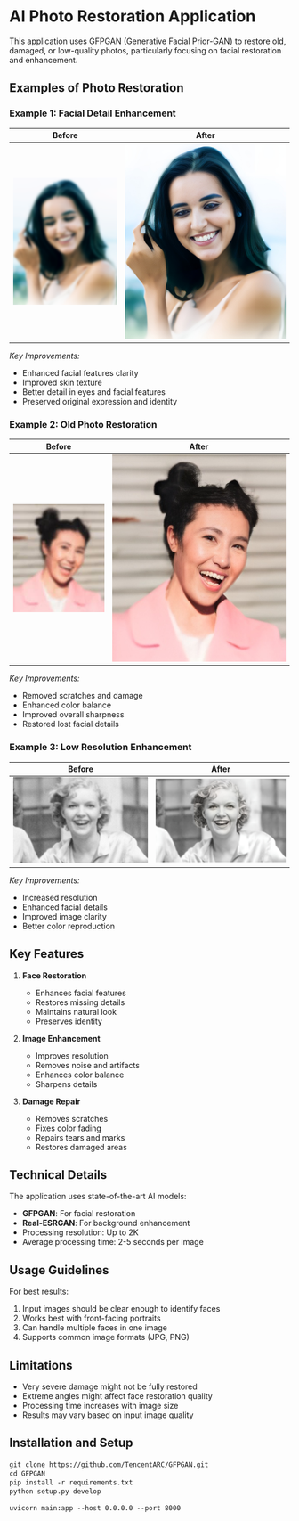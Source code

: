 # AI Photo Restoration Application

This application uses GFPGAN (Generative Facial Prior-GAN) to restore old, damaged, or low-quality photos, particularly focusing on facial restoration and enhancement.

## Examples of Photo Restoration

### Example 1: Facial Detail Enhancement
| Before | After |
|--------|--------|
| ![Before1](uploads/1.jpg) | ![After1](results/1.jpg) |
*Key Improvements:*
- Enhanced facial features clarity
- Improved skin texture
- Better detail in eyes and facial features
- Preserved original expression and identity

### Example 2: Old Photo Restoration
| Before | After |
|--------|--------|
| ![Before2](uploads/2.jpg) | ![After2](results/2.jpg) |
*Key Improvements:*
- Removed scratches and damage
- Enhanced color balance
- Improved overall sharpness
- Restored lost facial details

### Example 3: Low Resolution Enhancement
| Before | After |
|--------|--------|
| ![Before3](uploads/3.jpg) | ![After3](results/3.jpg) |
*Key Improvements:*
- Increased resolution
- Enhanced facial details
- Improved image clarity
- Better color reproduction

## Key Features

1. **Face Restoration**
   - Enhances facial features
   - Restores missing details
   - Maintains natural look
   - Preserves identity

2. **Image Enhancement**
   - Improves resolution
   - Removes noise and artifacts
   - Enhances color balance
   - Sharpens details

3. **Damage Repair**
   - Removes scratches
   - Fixes color fading
   - Repairs tears and marks
   - Restores damaged areas

## Technical Details

The application uses state-of-the-art AI models:
- **GFPGAN**: For facial restoration
- **Real-ESRGAN**: For background enhancement
- Processing resolution: Up to 2K
- Average processing time: 2-5 seconds per image

## Usage Guidelines

For best results:
1. Input images should be clear enough to identify faces
2. Works best with front-facing portraits
3. Can handle multiple faces in one image
4. Supports common image formats (JPG, PNG)

## Limitations

- Very severe damage might not be fully restored
- Extreme angles might affect face restoration quality
- Processing time increases with image size
- Results may vary based on input image quality

## Installation and Setup

```
git clone https://github.com/TencentARC/GFPGAN.git
cd GFPGAN
pip install -r requirements.txt
python setup.py develop
```

```
uvicorn main:app --host 0.0.0.0 --port 8000
```